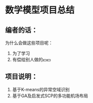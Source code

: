 # 数学模型项目总结

## 编者的话：
为什么会做这些项目呢：
1. 为了学习
2. 有偿给别人做的💵💵

## 项目说明：

1. 基于K-means的异常空域识别
2. 基于GA及启发式SCP的多功能机场布局
